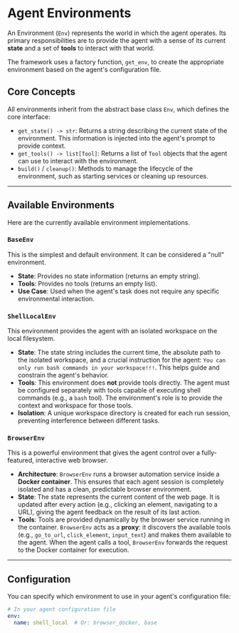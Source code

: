 # Agent Environments

An Environment (`Env`) represents the world in which the agent operates. Its primary responsibilities are to provide the agent with a sense of its current **state** and a set of **tools** to interact with that world.

The framework uses a factory function, `get_env`, to create the appropriate environment based on the agent's configuration file.

## Core Concepts

All environments inherit from the abstract base class `Env`, which defines the core interface:

- `get_state() -> str`: Returns a string describing the current state of the environment. This information is injected into the agent's prompt to provide context.
- `get_tools() -> list[Tool]`: Returns a list of `Tool` objects that the agent can use to interact with the environment.
- `build()` / `cleanup()`: Methods to manage the lifecycle of the environment, such as starting services or cleaning up resources.

---

## Available Environments

Here are the currently available environment implementations.

### `BaseEnv`

This is the simplest and default environment. It can be considered a "null" environment.

- **State**: Provides no state information (returns an empty string).
- **Tools**: Provides no tools (returns an empty list).
- **Use Case**: Used when the agent's task does not require any specific environmental interaction.

### `ShellLocalEnv`

This environment provides the agent with an isolated workspace on the local filesystem.

- **State**: The state string includes the current time, the absolute path to the isolated workspace, and a crucial instruction for the agent: `You can only run bash commands in your workspace!!!`. This helps guide and constrain the agent's behavior.
- **Tools**: This environment does **not** provide tools directly. The agent must be configured separately with tools capable of executing shell commands (e.g., a `bash` tool). The environment's role is to provide the context and workspace for those tools.
- **Isolation**: A unique workspace directory is created for each run session, preventing interference between different tasks.

### `BrowserEnv`

This is a powerful environment that gives the agent control over a fully-featured, interactive web browser.

- **Architecture**: `BrowserEnv` runs a browser automation service inside a **Docker container**. This ensures that each agent session is completely isolated and has a clean, predictable browser environment.
- **State**: The state represents the current content of the web page. It is updated after every action (e.g., clicking an element, navigating to a URL), giving the agent feedback on the result of its last action.
- **Tools**: Tools are provided dynamically by the browser service running in the container. `BrowserEnv` acts as a **proxy**: it discovers the available tools (e.g., `go_to_url`, `click_element`, `input_text`) and makes them available to the agent. When the agent calls a tool, `BrowserEnv` forwards the request to the Docker container for execution.

---

## Configuration

You can specify which environment to use in your agent's configuration file:

```yaml
# In your agent configuration file
env:
  name: shell_local  # Or: browser_docker, base
```
